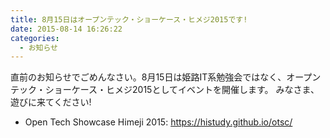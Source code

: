 ```yaml
---
title: 8月15日はオープンテック・ショーケース・ヒメジ2015です!
date: 2015-08-14 16:26:22
categories:
  - お知らせ
---
```


直前のお知らせでごめんなさい。8月15日は姫路IT系勉強会ではなく、オープンテック・ショーケース・ヒメジ2015としてイベントを開催します。
みなさま、遊びに来てください!

-   Open Tech Showcase Himeji 2015: <https://histudy.github.io/otsc/>
